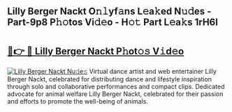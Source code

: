 ## Lilly Berger Nackt O𝚗𝚕yf𝚊ns L𝚎a𝚔ed N𝚞𝚍es - Part-9p8 P𝚑𝚘tos Vi𝚍𝚎o - H𝚘𝚝 Part L𝚎a𝚔s 1rH6l

# <h2><a href="http://kf00cpg.oniu.top/?m=Lilly+Berger+Nackt">🔗👉 🔴 Lilly Berger Nackt P𝚑ot𝚘𝚜 V𝚒d𝚎o</a></h2>

[![Lilly Berger Nackt Nu𝚍e𝚜](https://i.imgur.com/0qMVB7G.gif)](http://kf00cpg.oniu.top/?m=Lilly+Berger+Nackt)
Virtual dance artist and web entertainer Lilly Berger Nackt, celebrated for distributing dance and lifestyle inspiration through solo and collaborative performances and compact clips. Dedicated advocate for animal welfare Lilly Berger Nackt, celebrated for their passion and efforts to promote the well-being of animals.  
